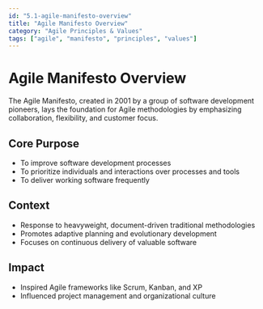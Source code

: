 ```yaml
---
id: "5.1-agile-manifesto-overview"
title: "Agile Manifesto Overview"
category: "Agile Principles & Values"
tags: ["agile", "manifesto", "principles", "values"]
---
```


# Agile Manifesto Overview

The Agile Manifesto, created in 2001 by a group of software development pioneers, lays the foundation for Agile methodologies by emphasizing collaboration, flexibility, and customer focus.

## Core Purpose

- To improve software development processes  
- To prioritize individuals and interactions over processes and tools  
- To deliver working software frequently  

## Context

- Response to heavyweight, document-driven traditional methodologies  
- Promotes adaptive planning and evolutionary development  
- Focuses on continuous delivery of valuable software  

## Impact

- Inspired Agile frameworks like Scrum, Kanban, and XP  
- Influenced project management and organizational culture  

